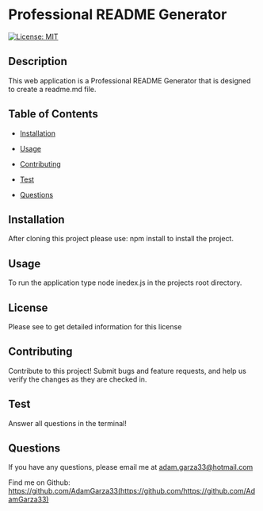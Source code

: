 # Professional README Generator
  [![License: MIT](https://img.shields.io/badge/License-MIT-yellow.svg)](https://opensource.org/licenses/MIT)
  
  ## Description
  This web application is a Professional README Generator that is designed to create a readme.md file.

  ## Table of Contents
  - [Installation](#installation)
  - [Usage](#usage)
  
  - [Contributing](#contributing)
  - [Test](#Test)
  - [Questions](#questions)

## Installation
After cloning this project please use: npm install to install the project.

## Usage 
To run the application type node inedex.js in the projects root directory.

## License
Please see  to get detailed information for this license


## Contributing
Contribute to this project! Submit bugs and feature requests, and help us verify the changes as they are checked in.

## Test
Answer all questions in the terminal!

## Questions
If you have any questions, please email me at adam.garza33@hotmail.com

Find me on Github: https://github.com/AdamGarza33(https://github.com/https://github.com/AdamGarza33)

